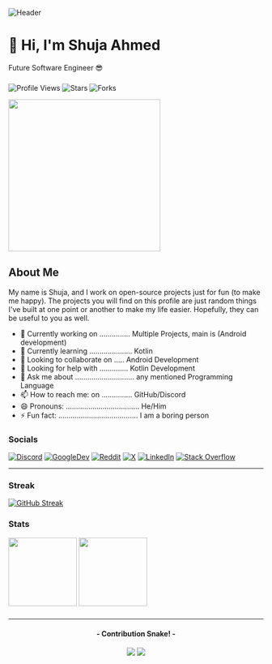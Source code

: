 <!--**Github/Github** is a ✨ _special_ ✨ repository because its `README.md` (this file) appears on your GitHub profile.-->
![Header](https://github.com/cool-dev-code/cool-dev-code/blob/images/github-header-image.png)
# 👋 Hi, I'm Shuja Ahmed
Future Software Engineer 😎
###
<p align="left">
<img src="https://komarev.com/ghpvc/?username=cool-dev-code&label=Profile%20Views&color=0077B5&style=flat" alt="Profile Views" />
<img src="https://img.shields.io/badge/dynamic/json?&label=Stars&color=009933&style=flat&style=for-the-badge&query=%24.stars&url=https://api.github-star-counter.workers.dev/user/cool-dev-code" alt="Stars" ></a>
<img src="https://img.shields.io/badge/dynamic/json?&label=Forks&color=D14836&style=flat&style=for-the-badge&query=%24.forks&url=https://api.github-star-counter.workers.dev/user/cool-dev-code" alt="Forks"></a>
</p>
<a href="https://discord.com/users/754742219587584080"><img align="center" width="300" src="https://lanyard.cnrad.dev/api/754742219587584080"/></a>

## About Me
My name is Shuja, and I work on open-source projects just for fun (to make me happy).
The projects you will find on this profile are just random things I've built at one point or another to make my life easier.
Hopefully, they can be useful to you as well.

- 🔭 Currently working on ............... Multiple Projects, main is (Android development)
- 🌱 Currently learning ..................... Kotlin
- 👯 Looking to collaborate on ..... Android Development
- 🤔 Looking for help with .............. Kotlin Development
- 💬 Ask me about ............................. any mentioned Programming Language
- 📫 How to reach me: on ............... GitHub/Discord
- 😄 Pronouns: .................................... He/Him
- ⚡ Fun fact: ....................................... I am a boring person

### Socials
[![Discord](https://img.shields.io/badge/Discord-%237289DA.svg?logo=discord&color=5865F2&logoColor=white)](https://discord.gg/9mjwNGJHWH) [![GoogleDev](https://img.shields.io/badge/Google%20Dev-%231877F2.svg?logo=Google&logoColor=white&color=cc0000)](https://g.dev/ShujaAhmed) [![Reddit](https://img.shields.io/badge/Reddit-%23FF4500.svg?logo=Reddit&logoColor=white)](https://www.reddit.com/user/Shuja_Ahmed/) [![X](https://img.shields.io/badge/%20Twitter-%231877F2.svg?logo=X&logoColor=white&color=000000)](https://twitter.com/Shuja__Ahmed ) [![LinkedIn](https://img.shields.io/badge/LinkedIn-%230077B5.svg?logo=linkedin&logoColor=white)](https://www.linkedin.com/in/shuja-ahmed-380b0515a/) [![Stack Overflow](https://img.shields.io/badge/-Stackoverflow-FE7A16?logo=stack-overflow&logoColor=white)](https://stackoverflow.com/users/27968719/shuja-ahmed)

[hidden]:[![Instagram](https://img.shields.io/badge/Instagram-833AB4?style=for-the-badge&logo=instagram&logoColor=white)](https://instagram.com/shuja_plays)
[hidden]:[![YouTube](https://img.shields.io/badge/Youtube-FF0000?style=for-the-badge&logo=youtube&logoColor=white)](https://youtube.com/@ShujaPlays)

---
### Streak
[![GitHub Streak](https://streak-stats.demolab.com?user=cool-dev-code&theme=tokyonight&bg_color=ffffff&border_radius=25&hide_border=true)](https://git.io/streak-stats)

### Stats
<div>
  <img height="135px" src="https://github-readme-stats.vercel.app/api?username=cool-dev-code&theme=tokyonight&show_icons=true&hide_title=true&hide_border=true&border_radius=25&hide_rank=true&include_all_commits=true&count_private=true&line_height=21">
  <img height="135px" src="https://github-readme-stats.vercel.app/api/top-langs/?username=cool-dev-code&theme=tokyonight&&hide_title=true&hide_border=true&border_radius=25&layout=compact&langs_count=4">
</div>

###
---
<h4 align="center">- Contribution Snake! -</h4>
<p align="center">
    <img src="https://github.com/cool-dev-code/cool-dev-code/blob/images/github-contribution-grid-snake.svg#gh-light-mode-only"/>
    <img src="https://github.com/cool-dev-code/cool-dev-code/blob/images/github-contribution-grid-snake-dark.svg#gh-dark-mode-only"/>
</p>
